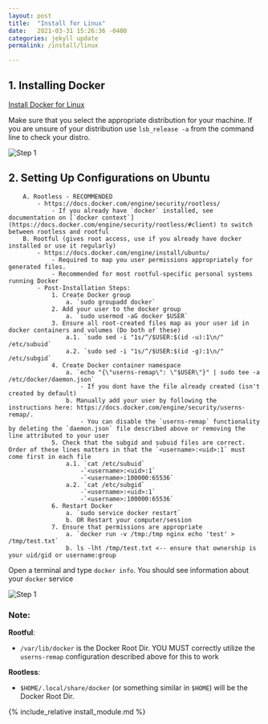 ```yaml
---
layout: post
title:  "Install for Linux"
date:   2021-03-31 15:26:36 -0400
categories: jekyll update
permalink: /install/linux

---
```


## 1. Installing Docker

<a href="https://docs.docker.com/engine/install/#server">Install Docker for Linux</a>

Make sure that you select the appropriate distribution for your machine. If you are unsure of your distribution use `lsb_release -a` from the command line to check your distro.

![Step 1]({{site.baseurl}}/assets/img/release_distro.png "Title")


## 2. Setting Up Configurations on Ubuntu
		A. Rootless - RECOMMENDED 
			- https://docs.docker.com/engine/security/rootless/
				- If you already have `docker` installed, see documentation on [`docker context`](https://docs.docker.com/engine/security/rootless/#client) to switch between rootless and rootful
		B. Rootful (gives root access, use if you already have docker installed or use it regularly)
			- https://docs.docker.com/engine/install/ubuntu/
				- Required to map you user permissions appropriately for generated files.
				- Recommended for most rootful-specific personal systems running Docker
			- Post-Installation Steps:
				1. Create Docker group
					a. `sudo groupadd docker`
				2. Add your user to the docker group
					a. `sudo usermod -aG docker $USER`
				3. Ensure all root-created files map as your user id in docker containers and volumes (Do both of these)
					a.1. `sudo sed -i "1s/^/$USER:$(id -u):1\n/" /etc/subuid`
					a.2. `sudo sed -i "1s/^/$USER:$(id -g):1\n/" /etc/subgid`
				4. Create Docker container namespace
					a. `echo "{\"userns-remap\": \"$USER\"}" | sudo tee -a /etc/docker/daemon.json`
						- If you dont have the file already created (isn't created by default)
					b. Manually add your user by following the instructions here: https://docs.docker.com/engine/security/userns-remap/.
						- You can disable the `userns-remap` functionality by deleting the `daemon.json` file described above or removing the line attributed to your user
				5. Check that the subgid and subuid files are correct. Order of these lines matters in that the `<username>:<uid>:1` must come first in each file
					a.1. `cat /etc/subuid`
						-`<username>:<uid>:1`
						-`<username>:100000:65536`
					a.2. `cat /etc/subgid`
						-`<username>:<uid>:1`
						-`<username>:100000:65536` 
				6. Restart Docker 
					a. `sudo service docker restart`
					b. OR Restart your computer/session
				7. Ensure that permissions are appropriate
					a. `docker run -v /tmp:/tmp nginx echo 'test' > /tmp/test.txt`
					b. ls -lht /tmp/test.txt <-- ensure that ownership is your uid/gid or username:group

Open a terminal and type `docker info`. You should see information about your `docker` service

![Step 1]({{site.url}}/assets/img/docker_info.PNG "Title")

### Note:

**Rootful**:
- `/var/lib/docker` is the Docker Root Dir. YOU MUST correctly utilize the `userns-remap` configuration described above for this to work

**Rootless**:
- `$HOME/.local/share/docker` (or something similar in `$HOME`) will be the Docker Root Dir. 


{% include_relative install_module.md %}


